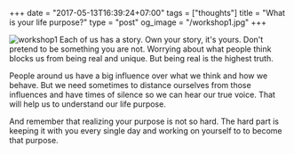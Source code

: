 +++
date = "2017-05-13T16:39:24+07:00"
tags = ["thoughts"]
title = "What is your life purpose?"
type = "post"
og_image = "/workshop1.jpg"
+++

![workshop1](/workshop1.jpg)
Each of us has a story. Own your story, it's yours. Don't pretend to be something you are not. Worrying about what people think blocks us from being real and unique. But being real is the highest truth.

People around us have a big influence over what we think and how we behave. But we need sometimes to distance ourselves from those influences and have times of silence so we can hear our true voice. That will help us to understand our life purpose.

And remember that realizing your purpose is not so hard. The hard part is keeping it with you every single day and working on yourself to to become that purpose.
